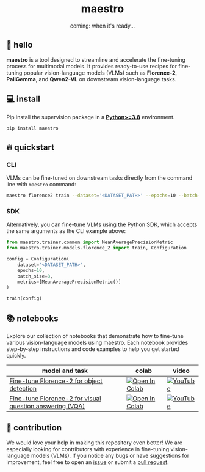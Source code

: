 <div align="center">

  <h1>maestro</h1>

  <p>coming: when it's ready...</p>

</div>

## 👋 hello

**maestro** is a tool designed to streamline and accelerate the fine-tuning process for
multimodal models. It provides ready-to-use recipes for fine-tuning popular
vision-language models (VLMs) such as **Florence-2**, **PaliGemma**, and
**Qwen2-VL** on downstream vision-language tasks.

## 💻 install

Pip install the supervision package in a
[**Python>=3.8**](https://www.python.org/) environment.

```bash
pip install maestro
```

## 🔥 quickstart

### CLI

VLMs can be fine-tuned on downstream tasks directly from the command line with
`maestro` command:

```bash
maestro florence2 train --dataset='<DATASET_PATH>' --epochs=10 --batch-size=8
```

### SDK

Alternatively, you can fine-tune VLMs using the Python SDK, which accepts the same
arguments as the CLI example above:

```python
from maestro.trainer.common import MeanAveragePrecisionMetric
from maestro.trainer.models.florence_2 import train, Configuration

config = Configuration(
    dataset='<DATASET_PATH>',
    epochs=10,
    batch_size=8,
    metrics=[MeanAveragePrecisionMetric()]
)

train(config)
```

## 📚 notebooks

Explore our collection of notebooks that demonstrate how to fine-tune various
vision-language models using maestro. Each notebook provides step-by-step instructions
and code examples to help you get started quickly.

| model and task | colab | video                                                                                  |
|----------------|-------|----------------------------------------------------------------------------------------|
| [Fine-tune Florence-2 for object detection](https://github.com/roboflow/multimodal-maestro/blob/develop/cookbooks/maestro_florence2_object_detection.ipynb) | [![Open In Colab](https://colab.research.google.com/assets/colab-badge.svg)](https://colab.research.google.com/github/roboflow/multimodal-maestro/blob/develop/cookbooks/maestro_florence2_object_detection.ipynb) | [![YouTube](https://badges.aleen42.com/src/youtube.svg)](https://youtu.be/i3KjYgxNH6w) |
| [Fine-tune Florence-2 for visual question answering (VQA)](https://github.com/roboflow/multimodal-maestro/blob/develop/cookbooks/maestro_florence2_visual_question_answering.ipynb) | [![Open In Colab](https://colab.research.google.com/assets/colab-badge.svg)](https://colab.research.google.com/github/roboflow/multimodal-maestro/blob/develop/cookbooks/maestro_florence2_visual_question_answering.ipynb) | [![YouTube](https://badges.aleen42.com/src/youtube.svg)](https://youtu.be/i3KjYgxNH6w) |

## 🦸 contribution

We would love your help in making this repository even better! We are especially
looking for contributors with experience in fine-tuning vision-language models (VLMs).
If you notice any bugs or have suggestions for improvement, feel free to open an
[issue](https://github.com/roboflow/multimodal-maestro/issues) or submit a
[pull request](https://github.com/roboflow/multimodal-maestro/pulls).
